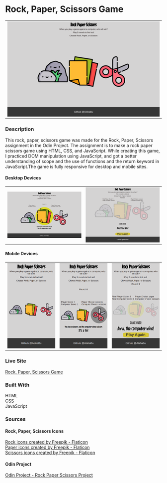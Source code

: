# Rock, Paper, Scissors Game

<table>
    <tr>
    <td><img src="./rps-images/readmefile-desktopone.png"></td>
    </tr>
</table>

### Description
This rock, paper, scissors game was made for the Rock, Paper, Scissors assignment in the Odin Project. The assignment is to make a rock paper scissors game using HTML, CSS, and JavaScript. While creating this game, I practiced DOM manipulation using JavaScript, and got a better understanding of scope and the use of functions and the return keyword in JavaScript.The game is fully responsive for desktop and mobile sites. 

#### Desktop Devices
<table>
    <tr>
    <td><img src="./rps-images/readmefile-desktoptwo.png"></td>
     <td><img src="./rps-images/readmefile-desktopthree.png"></td>
     </tr>
</table>

#### Mobile Devices
<table>
    <tr>
    <td><img src="./rps-images/readmefile-mobileone.png"></td>
     <td><img src="./rps-images/readmefile-mobiletwo.png"></td>
      <td><img src="./rps-images/readmefile-mobilethree.png"></td>
     </tr>
</table>

### Live Site
[Rock, Paper, Scissors Game](https://aishabu.github.io/rock-paper-scissors/)

### Built With 
HTML <br>
CSS<br>
JavaScript<br>

### Sources
#### Rock, Paper, Scissors Icons 
<a href="https://www.flaticon.com/free-icons/rock" title="rock icons">Rock icons created by Freepik - Flaticon</a><br>
<a href="https://www.flaticon.com/free-icons/paper" title="paper icons">Paper icons created by Freepik - Flaticon</a><br>
<a href="https://www.flaticon.com/free-icons/scissors" title="scissors icons">Scissors icons created by Freepik - Flaticon</a>

#### Odin Project
[Odin Project - Rock Paper Scissors Project](https://www.theodinproject.com/lessons/foundations-rock-paper-scissors)
